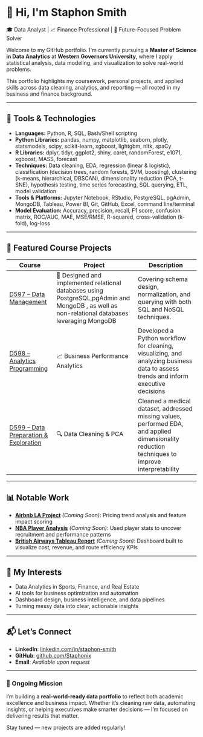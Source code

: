 # 👋 Hi, I'm Staphon Smith

🎓 Data Analyst | 📈 Finance Professional | 🤖 Future-Focused Problem Solver

Welcome to my GitHub portfolio. I'm currently pursuing a **Master of Science in Data Analytics** at **Western Governors University**, where I apply statistical analysis, data modeling, and visualization to solve real-world problems.

This portfolio highlights my coursework, personal projects, and applied skills across data cleaning, analytics, and reporting — all rooted in my business and finance background.

---

## 🔧 Tools & Technologies

- **Languages:** Python, R, SQL, Bash/Shell scripting  
- **Python Libraries:** pandas, numpy, matplotlib, seaborn, plotly, statsmodels, scipy, scikit-learn, xgboost, lightgbm, nltk, spaCy  
- **R Libraries:** dplyr, tidyr, ggplot2, shiny, caret, randomForest, e1071, xgboost, MASS, forecast  
- **Techniques:** Data cleaning, EDA, regression (linear & logistic), classification (decision trees, random forests, SVM, boosting), clustering (k-means, hierarchical, DBSCAN), dimensionality reduction (PCA, t-SNE), hypothesis testing, time series forecasting, SQL querying, ETL, model validation  
- **Tools & Platforms:** Jupyter Notebook, RStudio, PostgreSQL, pgAdmin, MongoDB, Tableau, Power BI, Git, GitHub, Excel, command line/terminal  
- **Model Evaluation:** Accuracy, precision, recall, F1 score, confusion matrix, ROC/AUC, MAE, MSE/RMSE, R-squared, cross-validation (k-fold), log-loss

---

## 📁 Featured Course Projects

| Course | Project | Description |
|--------|---------|-------------|
| [D597 – Data Management](https://github.com/Staphonix/D597-Data-Management) | 📄 Designed and implemented relational databases using PostgreSQL,pgAdmin and MongoDB , as well as non-relational databases leveraging MongoDB | Covering schema design, normalization, and querying with both SQL and NoSQL techniques. |
| [D598 – Analytics Programming](https://github.com/Staphonix/Staphonix-D598---Analytics-Programming) | 📈 Business Performance Analytics | Developed a Python workflow for cleaning, visualizing, and analyzing business data to assess trends and inform executive decisions |
| [D599 – Data Preparation & Exploration](https://github.com/Staphonix/D599---Data-Preparation-and-Exploration) | 🔍 Data Cleaning & PCA | Cleaned a medical dataset, addressed missing values, performed EDA, and applied dimensionality reduction techniques to improve interpretability |



---

## 📊 Notable Work

- **[Airbnb LA Project](#)** *(Coming Soon)*: Pricing trend analysis and feature impact scoring
- **[NBA Player Analysis](#)** *(Coming Soon)*: Used player stats to uncover recruitment and performance patterns
- **[British Airways Tableau Report](#)** *(Coming Soon)*: Dashboard built to visualize cost, revenue, and route efficiency KPIs

---

## 🧠 My Interests

- Data Analytics in Sports, Finance, and Real Estate
- AI tools for business optimization and automation
- Dashboard design, business intelligence, and data pipelines
- Turning messy data into clear, actionable insights

---

## 📬 Let’s Connect

- **LinkedIn**: [linkedin.com/in/staphon-smith](https://www.linkedin.com/in/staphon-smith/)
- **GitHub**: [github.com/Staphonix](https://github.com/Staphonix)
- **Email**: *Available upon request*

---

### 🚀 Ongoing Mission

I’m building a **real-world-ready data portfolio** to reflect both academic excellence and business impact. Whether it’s cleaning raw data, automating insights, or helping executives make smarter decisions — I’m focused on delivering results that matter.

Stay tuned — new projects are added regularly!
